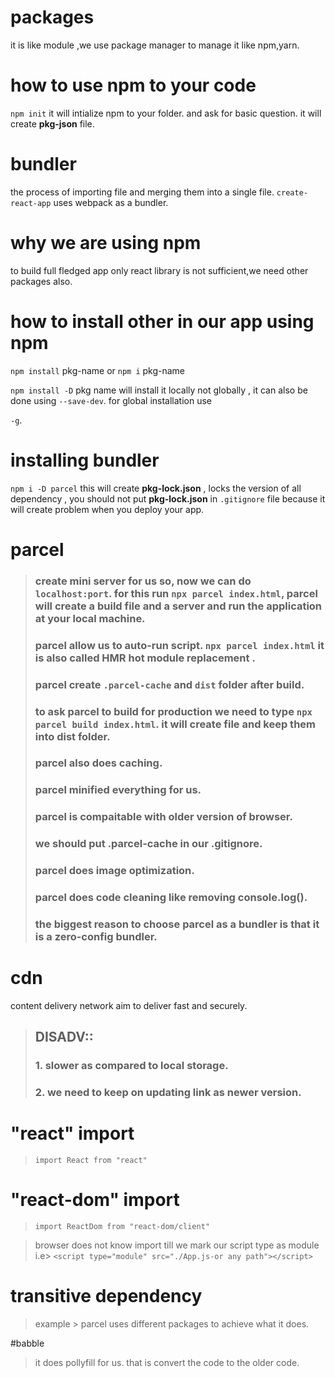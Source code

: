 # packages

it is like module ,we use package manager to manage it like npm,yarn.




# how to use npm to your code

`npm init`  it will intialize npm to your folder. and ask for basic question. it will create **pkg-json** file.


# bundler 

the process of importing file and merging them into a single file.
`create-react-app` uses webpack as a bundler.


# why we are using npm

to build full fledged app only react library is not sufficient,we need other packages also.

# how to install other in our app using npm

`npm install` pkg-name or `npm i` pkg-name

`npm install -D` pkg name will install it locally not globally , it can also be done using `--save-dev`. for global installation use 

`-g`.


# installing bundler

`npm i -D parcel`  this will create **pkg-lock.json** , locks the version of all dependency , you should not put **pkg-lock.json** in `.gitignore` file because it will create problem when you deploy your app.

# parcel

> ### create mini server for us so, now we can do `localhost:port`. for this run `npx parcel index.html`, parcel will create a build file and a server and run the application at your local machine.
> ### parcel allow us to auto-run script. `npx parcel index.html` it is also called **HMR** hot module replacement .
> ### parcel create `.parcel-cache` and `dist` folder after build.
> ### to ask parcel to build for production we need to type `npx parcel build index.html`. it will create file and keep them into dist folder.
> ### parcel also does caching.
> ### parcel minified everything for us.
> ### parcel is compaitable with older version of browser.
> ### we should put .parcel-cache in our .gitignore.
> ### parcel does image optimization.
> ### parcel does code cleaning like removing console.log().
> ### the biggest reason to choose parcel as a bundler is that **it is a zero-config bundler**.


# cdn

content delivery network aim to deliver fast and securely.

> ## DISADV:: 
> ### 1. slower as compared to local storage.
> ### 2. we need to keep on updating link as newer version.


# "react" import

> `import React from "react"`

# "react-dom" import

> `import ReactDom from "react-dom/client"`

>browser does not know import till we mark our script type as module i.e> `<script type="module" src="./App.js-or any path"></script>`



# transitive dependency
> example > parcel uses different packages to achieve what it does.

#babble
> it does pollyfill for us. that is convert the code to the older code.